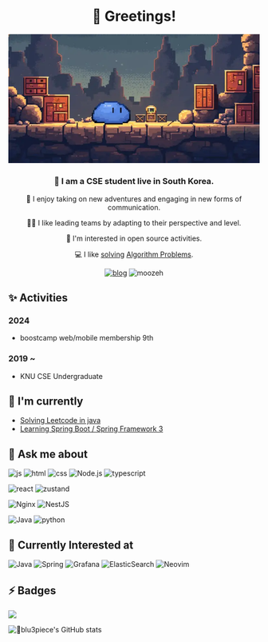 

<h1 align="center">👋 Greetings!</h1>

<!--
**johannblue/johannblue** is a ✨ _special_ ✨ repository because its `README.md` (this file) appears on your GitHub profile.

Here are some ideas to get you started:

- 🔭 I’m currently working on ...
- 🌱 I’m currently learning ...
- 👯 I’m looking to collaborate on ...
- 🤔 I’m looking for help with ...
- 💬 Ask me about ...
- 📫 How to reach me: ...
- 😄 Pronouns: ...
- ⚡ Fun fact: ...
-->

<div align="center">
  <img alt="social-card" src="https://raw.githubusercontent.com/moozeh/blog/refs/heads/main/assets/default-thumbnail.webp" />
</div>

<h3 align="center">🌃 I am a CSE student live in South Korea.</h3>

<div align="center">

🧗 I enjoy taking on new adventures and engaging in new forms of communication.

🚴‍♂️ I like leading teams by adapting to their perspective and level.

👥 I'm interested in open source activities.

💻 I like [solving](https://github.com/moozeh/leetcode-java) [Algorithm Problems](https://github.com/moozeh/boj-solution).
  
<a href="https://blog.moozeh.org">![blog](https://img.shields.io/badge/blog-active-green)</a>
<img src="https://komarev.com/ghpvc/?username=moozeh&label=Profile%20views&color=cbece4&style=flat" alt="moozeh" />

</div>



<!--
- Although I haven't made any commits to public repositories yet, I'm eager to contribute!

- Feel free to contact me! 😁
-->
## ✨ Activities

### 2024

- boostcamp web/mobile membership 9th

### 2019 ~

- KNU CSE Undergraduate

## 🌃 I'm currently

- [Solving Leetcode in java](https://github.com/moozeh/leetcode-java)
- [Learning Spring Boot / Spring Framework 3](https://github.com/moozeh/spring-boot-tutorial)

## 💬 Ask me about

![js](https://img.shields.io/badge/JavaScript-F7DF1E?style=for-the-badge&logo=JavaScript&logoColor=white)
![html](https://img.shields.io/badge/HTML-239120?style=for-the-badge&logo=html5&logoColor=white)
![css](https://img.shields.io/badge/CSS-239120?&style=for-the-badge&logo=css3&logoColor=white)
![Node.js](https://img.shields.io/badge/-Node.js-339933?style=for-the-badge&logo=node.js&logoColor=fff)
![typescript](https://img.shields.io/badge/TypeScript-007ACC?style=for-the-badge&logo=typescript&logoColor=white)

![react](https://img.shields.io/badge/React-20232A?style=for-the-badge&logo=react&logoColor=61DAFB)
![zustand](https://img.shields.io/badge/zustand-%2320232a.svg?style=for-the-badge&logo=react&logoColor=%2361DAFB)

![Nginx](https://img.shields.io/badge/nginx-%23009639.svg?style=for-the-badge&logo=nginx&logoColor=white)
![NestJS](https://img.shields.io/badge/nestjs-%23E0234E.svg?style=for-the-badge&logo=nestjs&logoColor=white)

![Java](https://img.shields.io/badge/java-%23ED8B00.svg?style=for-the-badge&logo=openjdk&logoColor=white)
![python](https://img.shields.io/badge/Python-14354C?style=for-the-badge&logo=python&logoColor=white)

## 🌱 Currently Interested at

![Java](https://img.shields.io/badge/java-%23ED8B00.svg?style=for-the-badge&logo=openjdk&logoColor=white)
![Spring](https://img.shields.io/badge/spring-%236DB33F.svg?style=for-the-badge&logo=spring&logoColor=white)
![Grafana](https://img.shields.io/badge/grafana-%23F46800.svg?style=for-the-badge&logo=grafana&logoColor=white)
![ElasticSearch](https://img.shields.io/badge/-ElasticSearch-005571?style=for-the-badge&logo=elasticsearch)
![Neovim](https://img.shields.io/badge/NeoVim-%2357A143.svg?&style=for-the-badge&logo=neovim&logoColor=white)

## ⚡ Badges

<img align="center" src="http://mazassumnida.wtf/api/v2/generate_badge?boj=blu3fishez">

![blu3piece's GitHub stats](https://github-readme-stats.vercel.app/api?username=moozeh&theme=dark)
